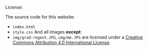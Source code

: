 License:

The source code for this website:
* `index.html`
* `style.css`
And all images **except**:
* `img/grad-regent.JPG`, `img/me.JPG`
are licensed under a <a rel="license" href="http://creativecommons.org/licenses/by/4.0/">Creative Commons Attribution 4.0 International License</a>. 